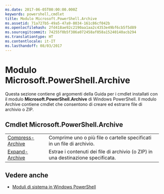 ```yaml
---
ms.date: 2017-06-05T00:00:00.000Z
keywords: powershell,cmdlet
title: Modulo Microsoft.PowerShell.Archive
ms.assetid: 71a727b5-49a5-47a9-8034-161c86cf042b
ms.openlocfilehash: 2fd418ae92c2190aa1aa2c4353e49bf6cb5f5d89
ms.sourcegitcommit: 74255f0b5f386a072458af058a15240140acb294
ms.translationtype: HT
ms.contentlocale: it-IT
ms.lasthandoff: 08/03/2017
---
```

# <a name="microsoftpowershellarchive-module"></a>Modulo Microsoft.PowerShell.Archive
Questa sezione contiene gli argomenti della Guida per i cmdlet installati con il modulo **Microsoft.PowerShell.Archive** di Windows PowerShell. Il modulo Archive contiene cmdlet che consentono di creare ed estrarre file di archivio o ZIP.

## <a name="microsoftpowershellarchive-cmdlets"></a>Cmdlet Microsoft.PowerShell.Archive

|||
|-|-|
|[Compress-Archive](http://technet.microsoft.com/library/dn841358.aspx)|Comprime uno o più file o cartelle specificati in un file di archivio.|
|[Expand-Archive](http://technet.microsoft.com/library/dn841359.aspx)|Estrae i contenuti dei file di archivio (o ZIP) in una destinazione specificata.|

## <a name="see-also"></a>Vedere anche
- [Moduli di sistema in Windows PowerShell](http://technet.microsoft.com/library/hh847741.aspx)

